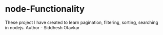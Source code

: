 # node-Functionality
These project I have created to learn pagination, filtering, sorting, searching in nodejs.
Author - Siddhesh Otavkar
